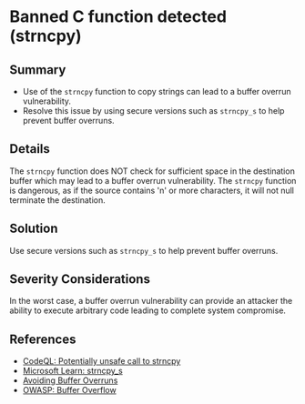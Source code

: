 # Banned C function detected (strncpy)

## Summary

* Use of the `strncpy` function to copy strings can lead to a buffer overrun vulnerability.
* Resolve this issue by using secure versions such as `strncpy_s` to help prevent buffer overruns.

## Details

The `strncpy` function does NOT check for sufficient space in the destination buffer which may lead to a buffer overrun vulnerability.
The `strncpy` function is dangerous, as if the source contains 'n' or more characters, it will not null terminate the destination.

## Solution

Use secure versions such as `strncpy_s` to help prevent buffer overruns.

## Severity Considerations

In the worst case, a buffer overrun vulnerability can provide an attacker the ability to execute arbitrary code leading to complete system compromise.

## References

* [CodeQL: Potentially unsafe call to strncpy](https://codeql.github.com/codeql-query-help/cpp/cpp-bad-strncpy-size/)
* [Microsoft Learn: strncpy_s](https://learn.microsoft.com/en-us/cpp/c-runtime-library/reference/strncpy-s-strncpy-s-l-wcsncpy-s-wcsncpy-s-l-mbsncpy-s-mbsncpy-s-l?view=msvc-170)
* [Avoiding Buffer Overruns](https://learn.microsoft.com/en-us/windows/win32/SecBP/avoiding-buffer-overruns)
* [OWASP: Buffer Overflow](https://owasp.org/www-community/vulnerabilities/Buffer_Overflow)
